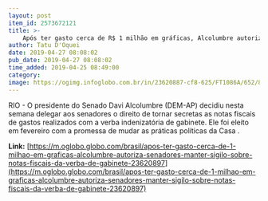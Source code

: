```yaml
---
layout: post
item_id: 2573672121
title: >-
    Após ter gasto cerca de R$ 1 milhão em gráficas, Alcolumbre autoriza senadores a manter sigilo sobre notas fiscais da verba de gabinete
author: Tatu D'Oquei
date: 2019-04-27 08:08:02
pub_date: 2019-04-27 08:08:02
time_added: 2019-04-25 08:49:00
category: 
image: https://ogimg.infoglobo.com.br/in/23620887-cf8-625/FT1086A/652/80984227_BSBBrasiliaBrasil06-02-2019PAEleicoes-da-mesa-diretora-no-Senado-Federal.jpg
---
```


RIO - O presidente do Senado Davi Alcolumbre (DEM-AP) decidiu nesta semana delegar aos senadores o direito de tornar secretas as notas fiscais de gastos realizados com a verba indenizatória de gabinete. Ele foi eleito em fevereiro com a promessa de mudar as práticas políticas da Casa .

**Link:** [https://m.oglobo.globo.com/brasil/apos-ter-gasto-cerca-de-1-milhao-em-graficas-alcolumbre-autoriza-senadores-manter-sigilo-sobre-notas-fiscais-da-verba-de-gabinete-23620897](https://m.oglobo.globo.com/brasil/apos-ter-gasto-cerca-de-1-milhao-em-graficas-alcolumbre-autoriza-senadores-manter-sigilo-sobre-notas-fiscais-da-verba-de-gabinete-23620897)

